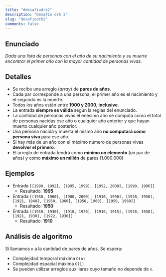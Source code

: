 ```yaml
---
title: "#desafiodrk2"
description: "Desafío drk 2"
slug: "desafiodrk2"
comments: false
---
```


## Enunciado

_Dada una lista de personas con el año de su nacimiento y su muerte encontrar el primer año con la mayor cantidad de personas vivas._

## Detalles

- Se recibe una arreglo (_array_) de **pares de años**.
- Cada par corresponde a una persona, el primer año es el nacimiento y el segundo es la muerte.
- Todos los años están entre **1900 y 2000, inclusive**.
- La entrada **siempre es válida** según la reglas del enunciado.
- La cantidad de personas vivas el enésimo año se computa como el total de personas nacidas ese año o cualquier año anterior y que hayan muerto cualquier año posterior.
- Una persona nacida y muerta el mismo año **no computará como persona viva** para ese año.
- Si hay más de un año con el máximo número de personas vivas **devolver el primero**.
- El arreglo de entrada tendrá como **mínimo un elemento** (un par de años) y como **máximo un millón** de pares (1.000.000)

## Ejemplos

- Entrada `[[1990, 1992], [1995, 1999], [1992, 2000], [1990, 1996]]`
  - Resultado: **1995**
- Entrada `[[1950, 1960], [1900, 2000], [1910, 1990], [1920, 1930], [1921, 1940], [1950, 1960], [1950, 1960], [1950, 1960]]`
  - Resultado: **1950**
- Entrada `[[1910, 1930], [1910, 1920], [1910, 1915], [1920, 1930], [1921, 1930], [1922, 1930]]`
  - Resultado: **1910**

## Análisis de algoritmo

Si llamamos `n` a la cantidad de pares de años.
Se espera:

- Complejidad temporal máxima `O(n)`
- Complejidad espacial máxima `O(1)`
- Se pueden utilizar arreglos auxiliares cuyo tamaño no depende de `n`.
